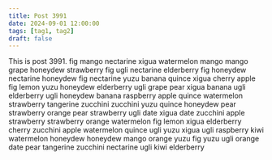 ```yaml
---
title: Post 3991
date: 2024-09-01 12:00:00
tags: [tag1, tag2]
draft: false
---
```

This is post 3991.
fig
mango
nectarine
xigua
watermelon
mango
mango
grape
honeydew
strawberry
fig
ugli
nectarine
elderberry
fig
honeydew
nectarine
honeydew
fig
nectarine
yuzu
banana
quince
xigua
cherry
apple
fig
lemon
yuzu
honeydew
elderberry
ugli
grape
pear
xigua
banana
ugli
elderberry
ugli
honeydew
banana
raspberry
apple
quince
watermelon
strawberry
tangerine
zucchini
zucchini
yuzu
quince
honeydew
pear
strawberry
orange
pear
strawberry
ugli
date
xigua
date
zucchini
apple
strawberry
strawberry
orange
watermelon
fig
lemon
xigua
elderberry
cherry
zucchini
apple
watermelon
quince
ugli
yuzu
xigua
ugli
raspberry
kiwi
watermelon
honeydew
honeydew
mango
orange
yuzu
fig
yuzu
ugli
orange
date
pear
tangerine
zucchini
nectarine
ugli
kiwi
elderberry
